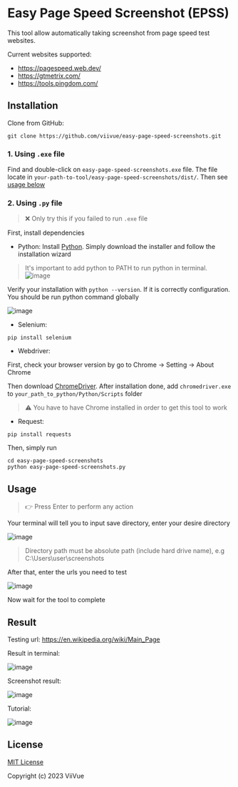 # Easy Page Speed Screenshot (EPSS)

This tool allow automatically taking screenshot from page speed test websites.

Current websites supported:
- https://pagespeed.web.dev/
- https://gtmetrix.com/
- https://tools.pingdom.com/

## Installation

Clone from GitHub:
```
git clone https://github.com/viivue/easy-page-speed-screenshots.git
```

### 1. Using `.exe` file

Find and double-click on `easy-page-speed-screenshots.exe` file. The file locate in `your-path-to-tool/easy-page-speed-screenshots/dist/`. Then see [usage below](#usage)

### 2. Using `.py` file

> ❌ Only try this if you failed to run `.exe` file

First, install dependencies

- Python: Install [Python](https://www.python.org/downloads/). Simply download the installer and follow the installation wizard

> It's important to add python to PATH to run python in terminal. ![image](https://github.com/viivue/easy-page-speed-screenshots/assets/80519358/3560a298-998e-47e4-a3ec-53d0eaab72ae)

Verify your installation with `python --version`. If it is correctly configuration. You should be run python command globally

![image](https://github.com/viivue/easy-page-speed-screenshots/assets/80519358/6266976e-ca8e-4e96-971c-c5a5844a4209)

- Selenium:
```
pip install selenium
```

- Webdriver:

First, check your browser version by go to Chrome -> Setting -> About Chrome

Then download [ChromeDriver](https://chromedriver.chromium.org/downloads). After installation done, add `chromedriver.exe` to `your_path_to_python/Python/Scripts` folder

> ⚠️ You have to have Chrome installed in order to get this tool to work

- Request: 
```
pip install requests
```

Then, simply run

```
cd easy-page-speed-screenshots
python easy-page-speed-screenshots.py
```

## Usage

> 👉 Press Enter to perform any action

Your terminal will tell you to input save directory, enter your desire directory

![image](https://github.com/viivue/easy-page-speed-screenshots/assets/80519358/92e7876f-08f0-4c0e-876e-e89630caedbb)

> Directory path must be absolute path (include hard drive name), e.g C:\Users\user\screenshots

After that, enter the urls you need to test

![image](https://github.com/viivue/easy-page-speed-screenshots/assets/80519358/cfc7e527-bca0-4ce5-8a6d-21992371a4f3)

Now wait for the tool to complete

## Result

Testing url: https://en.wikipedia.org/wiki/Main_Page

Result in terminal:

![image](https://github.com/viivue/easy-page-speed-screenshots/assets/80519358/d86c22b2-12f8-4517-8457-cff64e4d3e0e)

Screenshot result:

![image](https://github.com/viivue/easy-page-speed-screenshots/assets/80519358/192bda1b-99a2-458a-8331-b22e347486cc)

Tutorial:

![image](https://github.com/viivue/easy-page-speed-screenshots/assets/80519358/75e58eba-1cb1-4bf5-83e4-158e09781ea8)

## License

[MIT License](https://github.com/viivue/easy-page-speed-screenshots/blob/enhancement/LICENSE)

Copyright (c) 2023 ViiVue
